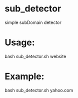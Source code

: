 # sub_detector
simple subDomain detector

# Usage:
bash sub_detector.sh website

# Example:
bash sub_detector.sh yahoo.com
